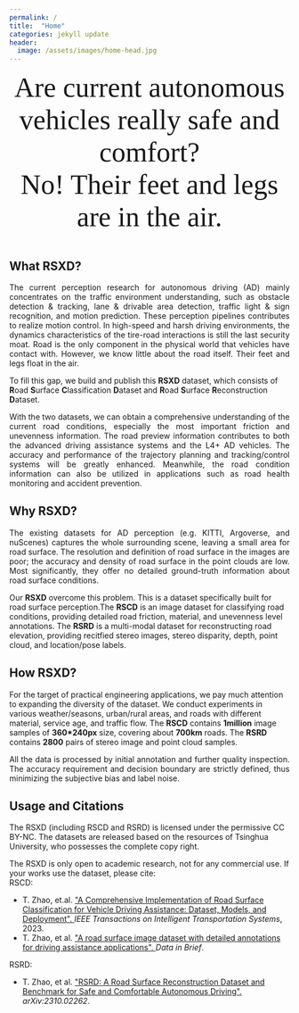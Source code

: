 ```yaml
---
permalink: /
title:  "Home"
categories: jekyll update
header:
  image: /assets/images/home-head.jpg
---
```



<div align='center'>
    <span style="font-family: Georgia, serif; font-size: 50px">Are current autonomous vehicles really safe and comfort? </span>
</div>
<div align='center'>
    <span  style="font-family: Georgia, serif; font-size: 50px">No! Their feet and legs are in the air. </span>
</div>
<br>


## What RSXD?
<p style="text-align: justify;">
The current perception research for autonomous driving (AD) mainly concentrates on the traffic environment understanding, such as obstacle
detection & tracking, lane & drivable area detection,  traffic light & sign recognition, and motion prediction. These perception pipelines contributes to realize motion control.
In high-speed and harsh driving environments, the dynamics characteristics of the tire-road interactions is still the last security moat. 
Road is the only component in the physical world that vehicles have contact with. However, we know little about the road itself. 
Their feet and legs float in the air.
</p>

To fill this gap, we build and publish this **RSXD** dataset, which consists of **R**oad **S**urface **C**lassification **D**ataset 
and **R**oad **S**urface **R**econstruction **D**ataset. 

<p style="text-align: justify;">
With the two datasets, we can obtain a comprehensive understanding of the current road conditions, especially the most important friction and unevenness information. 
The road preview information contributes to both the advanced driving assistance systems and the L4+ AD vehicles. The accuracy and performance of the trajectory planning and tracking/control systems will be greatly enhanced. 
Meanwhile, the road condition information can also be utilized in applications such as road health monitoring and accident prevention. 
</p>

## Why RSXD?
<p style="text-align: justify;">
The existing datasets for AD perception (e.g. KITTI, Argoverse, and nuScenes) captures the whole surrounding scene, leaving a small area for road surface. 
The resolution and definition of road surface in the images are poor; the accuracy and density of road surface in the point clouds are low.
Most significantly, they offer no detailed ground-truth information about road surface conditions.
</p>

Our **RSXD** overcome this problem. This is a dataset specifically built for road surface perception.The **RSCD** is an image dataset for classifying road conditions, providing
detailed road friction, material, and unevenness level annotations. The **RSRD** is a multi-modal dataset for reconstructing road elevation, providing recitfied stereo images, stereo disparity, depth, point cloud, and location/pose labels. 

## How RSXD?
For the target of practical engineering applications, we pay much attention to expanding the diversity of the dataset. We conduct experiments in various weather/seasons, urban/rural areas, 
and roads with different material, service age, and traffic flow. The **RSCD** contains **1million** image samples of **360*240px** size, covering about **700km** roads. The **RSRD**
contains **2800** pairs of stereo image and point cloud samples.

<p style="text-align: justify;">
All the data is processed by initial annotation and further quality inspection. The accuracy requirement and decision boundary are strictly defined, thus minimizing the subjective bias and label noise.
</p>


## Usage and Citations
The RSXD (including RSCD and RSRD) is licensed under the permissive CC BY-NC. The datasets are released based on the resources of Tsinghua University, who possesses the complete copy right.

The RSXD is only open to academic research, not for any commercial use. If your works use the dataset, please cite:<br>
RSCD:
  - T. Zhao, et.al. <a href="https://ieeexplore.ieee.org/abstract/document/10101715">"A Comprehensive Implementation of Road Surface Classification for Vehicle Driving Assistance: Dataset, Models, and Deployment". </a> *IEEE Transactions on Intelligent Transportation Systems*, 2023.<br>
  - T. Zhao, et al. <a href="https://doi.org/10.1016/j.dib.2022.108483"> "A road surface image dataset with detailed annotations for driving assistance applications". </a> *Data in Brief*.<br>
  
RSRD:
  - T. Zhao, et al. <a href="https://arxiv.org/abs/2310.02262"> "RSRD: A Road Surface Reconstruction Dataset and Benchmark for Safe and Comfortable Autonomous Driving". </a> *arXiv:2310.02262*.<br>

